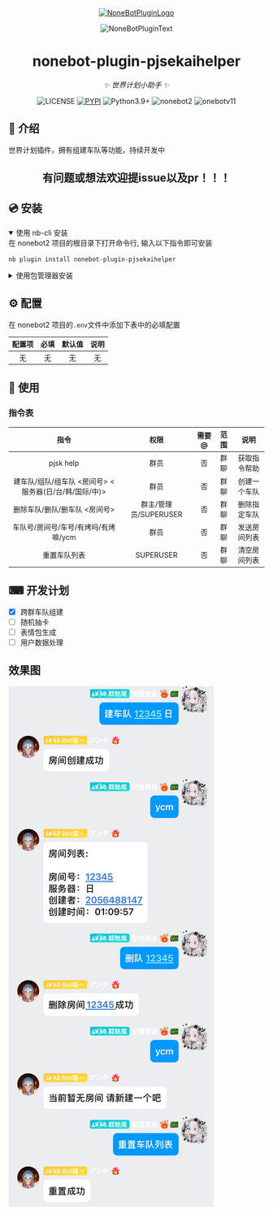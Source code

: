 <div align="center">
  <a href="https://v2.nonebot.dev/store"><img src="https://github.com/A-kirami/nonebot-plugin-template/blob/resources/nbp_logo.png" width="180" height="180" alt="NoneBotPluginLogo"></a>
  <br>
  <p><img src="https://github.com/A-kirami/nonebot-plugin-template/blob/resources/NoneBotPlugin.svg" width="240" alt="NoneBotPluginText"></p>
</div>

<div align="center">

# nonebot-plugin-pjsekaihelper

_✨ 世界计划小助手 ✨_

![LICENSE](https://img.shields.io/github/license/Ant1816/nonebot-plugin-pjsekaihelper.svg)
[![PYPI](https://img.shields.io/pypi/v/nonebot-plugin-pjsekaihelper.svg)](https://pypi.python.org/pypi/nonebot-plugin-pjsekaihelper)
![Python3.9+](https://img.shields.io/badge/Python-3.9+-blue)
![nonebot2](https://img.shields.io/badge/NoneBot2-2.3.1+-red)
![onebotv11](https://img.shields.io/badge/OneBot-v11-yellow)

</div>

## 📖 介绍

世界计划插件，拥有组建车队等功能，持续开发中

<div align="center">

## 有问题或想法欢迎提issue以及pr！！！

</div>

## 💿 安装

<details open>
<summary>使用 nb-cli 安装</summary>
在 nonebot2 项目的根目录下打开命令行, 输入以下指令即可安装

    nb plugin install nonebot-plugin-pjsekaihelper

</details>

<details>
<summary>使用包管理器安装</summary>
在 nonebot2 项目的插件目录下, 打开命令行, 根据你使用的包管理器, 输入相应的安装命令

<details>
<summary>pip</summary>

    pip install nonebot-plugin-pjsekaihelper
</details>
<details>
<summary>pdm</summary>

    pdm add nonebot-plugin-pjsekaihelper
</details>
<details>
<summary>poetry</summary>

    poetry add nonebot-plugin-pjsekaihelper
</details>
<details>
<summary>conda</summary>

    conda install nonebot-plugin-pjsekaihelper
</details>

打开 nonebot2 项目根目录下的 `pyproject.toml` 文件, 在 `[tool.nonebot]` 部分追加写入

    plugins = ["nonebot_plugin_pjsekaihelper"]

</details>

## ⚙️ 配置

在 nonebot2 项目的`.env`文件中添加下表中的必填配置

| 配置项 | 必填 | 默认值 | 说明 |
|:-----:|:----:|:----:|:----:|
| 无 | 无 | 无 | 无 |

## 🎉 使用
### 指令表
| 指令 | 权限 | 需要@ | 范围 | 说明 |
|:-----:|:----:|:----:|:----:|:----:|
| pjsk help | 群员 | 否 | 群聊 | 获取指令帮助 |
| 建车队/组队/组车队 <房间号> <服务器(日/台/韩/国际/中)> | 群员 | 否 | 群聊 | 创建一个车队 |
| 删除车队/删队/删车队 <房间号> | 群主/管理员/SUPERUSER | 否 | 群聊 | 删除指定车队 |
| 车队号/房间号/车号/有烤吗/有烤嘛/ycm | 群员 | 否 | 群聊 | 发送房间列表 |
| 重置车队列表 | SUPERUSER | 否 | 群聊 | 清空房间列表 |

## ⌨ 开发计划
- [x] 跨群车队组建
- [ ] 随机抽卡
- [ ] 表情包生成
- [ ] 用户数据处理
 
## 效果图
![效果图](https://raw.githubusercontent.com/Ant1816/Ant1816/refs/heads/main/pjsekai.png)
